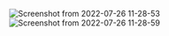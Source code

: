 ![Screenshot from 2022-07-26 11-28-53](https://user-images.githubusercontent.com/52309838/180934743-e8b1ba4c-7b1d-4666-915a-b2815686bb9d.png)
![Screenshot from 2022-07-26 11-28-59](https://user-images.githubusercontent.com/52309838/180934749-ba8c7cd4-8bfb-434b-9d68-de340cb2fc52.png)

